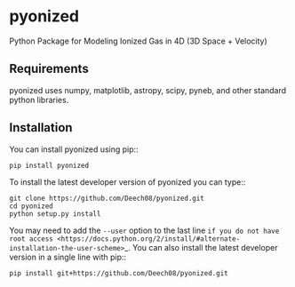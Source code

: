 # pyonized
Python Package for Modeling Ionized Gas in 4D (3D Space + Velocity)


Requirements
------------
pyonized uses numpy, matplotlib, astropy, scipy, pyneb, and other standard python libraries.

Installation
------------

You can install pyonized using pip::

    pip install pyonized

To install the latest developer version of pyonized you can type::

    git clone https://github.com/Deech08/pyonized.git
    cd pyonized
    python setup.py install

You may need to add the ``--user`` option to the last line `if you do not
have root access <https://docs.python.org/2/install/#alternate-installation-the-user-scheme>`_.
You can also install the latest developer version in a single line with pip::

    pip install git+https://github.com/Deech08/pyonized.git